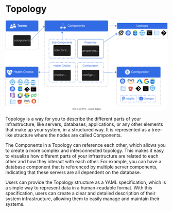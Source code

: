 # Topology

![](../images/topology-overview.svg)

Topology is a way for you to describe the different parts of your infrastructure, like servers, databases, applications, or any other elements that make up your system, in a structured way. It is represented as a tree-like structure where the nodes are called Components.

The Components in a Topology can reference each other, which allows you to create a more complex and interconnected topology. This makes it easy to visualize how different parts of your infrastructure are related to each other and how they interact with each other. For example, you can have a database component that is referenced by multiple server components, indicating that these servers are all dependent on the database.

Users can provide the Topology structure as a YAML specification, which is a simple way to represent data in a human-readable format. With this specification, users can create a clear and detailed description of their system infrastructure, allowing them to easily manage and maintain their systems.
